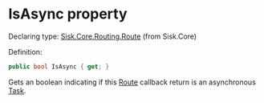 <!--

Copyrights 2023 Sisk Framework - CypherPotato
Published under MIT license

!!! DO NOT EDIT THIS FILE !!!
This file was generated by a tool in the Sisk package. To edit the information in this documentation,
edit the XML documentation present in the Sisk source code.

-->


# IsAsync property

Declaring type: [Sisk.Core.Routing.Route](/read?q=/contents/spec/Sisk.Core.Routing.Route.md) (from Sisk.Core)


Definition:

```cs
public bool IsAsync { get; }
```

Gets an boolean indicating if this <a href="/read?q=/contents/spec/Sisk.Core.Routing.Route.md">Route</a> callback return is an asynchronous <a href="https://learn.microsoft.com/en-us/dotnet/api/System.Threading.Tasks.Task">Task</a>.

